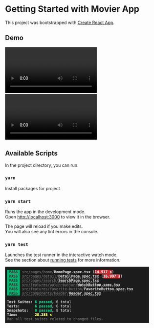 # Getting Started with Movier App

This project was bootstrapped with [Create React App](https://github.com/facebook/create-react-app).

## Demo

<video  controls>
  <source src="https://github.com/yoldasahmet/movier/blob/master/movier.mov" type="video/mp4">
</video>

<video   controls>
  <source src="./movierM.mov" type="video/mp4">
</video>

## Available Scripts

In the project directory, you can run:

### `yarn`

Install packages for project

### `yarn start`

Runs the app in the development mode.\
Open [http://localhost:3000](http://localhost:3000) to view it in the browser.

The page will reload if you make edits.\
You will also see any lint errors in the console.

### `yarn test`

Launches the test runner in the interactive watch mode.\
See the section about [running tests](https://facebook.github.io/create-react-app/docs/running-tests) for more information.

![alt text](./movierT.png)
